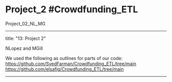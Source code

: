 # Project_2 #Crowdfunding_ETL
Project_02_NL_MG


---
title: "13: Project 2"

NLopez and MGill



We used the following as outlines for parts of our code:
https://github.com/SyedFarman/Crowdfunding_ETL/tree/main
https://github.com/elsafig/Crowdfunding_ETL/tree/main

--------

